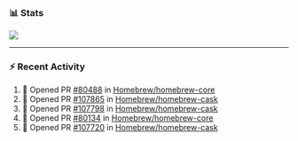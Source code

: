 ### :bar_chart: Stats

<a href="#">
  <img align="center" src="https://github-readme-stats.vercel.app/api?username=tuzi3040&show_icons=true&theme=dark" />
</a>

---

### :zap: Recent Activity

<!--START_SECTION:activity-->
1. 💪 Opened PR [#80488](https://github.com/Homebrew/homebrew-core/pull/80488) in [Homebrew/homebrew-core](https://github.com/Homebrew/homebrew-core)
2. 💪 Opened PR [#107865](https://github.com/Homebrew/homebrew-cask/pull/107865) in [Homebrew/homebrew-cask](https://github.com/Homebrew/homebrew-cask)
3. 💪 Opened PR [#107798](https://github.com/Homebrew/homebrew-cask/pull/107798) in [Homebrew/homebrew-cask](https://github.com/Homebrew/homebrew-cask)
4. 💪 Opened PR [#80134](https://github.com/Homebrew/homebrew-core/pull/80134) in [Homebrew/homebrew-core](https://github.com/Homebrew/homebrew-core)
5. 💪 Opened PR [#107720](https://github.com/Homebrew/homebrew-cask/pull/107720) in [Homebrew/homebrew-cask](https://github.com/Homebrew/homebrew-cask)
<!--END_SECTION:activity-->

